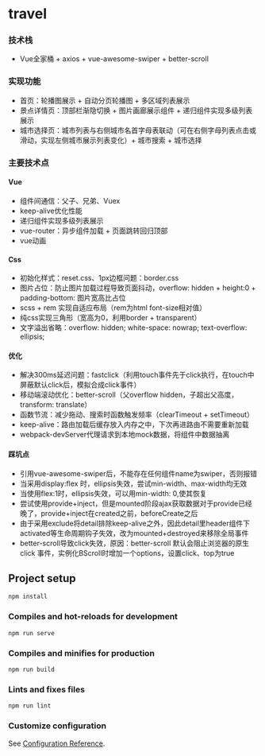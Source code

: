 # travel

### 技术栈
- Vue全家桶 + axios + vue-awesome-swiper + better-scroll  

### 实现功能
- 首页：轮播图展示 + 自动分页轮播图 + 多区域列表展示
- 景点详情页：顶部栏渐隐切换 + 图片画廊展示组件 + 递归组件实现多级列表展示
- 城市选择页：城市列表与右侧城市名首字母表联动（可在右侧字母列表点击或滑动，实现左侧城市展示列表变化）+ 城市搜索 + 城市选择


### 主要技术点
#### Vue
- 组件间通信：父子、兄弟、Vuex
- keep-alive优化性能
- 递归组件实现多级列表展示
- vue-router：异步组件加载 + 页面跳转回归顶部
- vue动画

#### Css
- 初始化样式：reset.css、1px边框问题：border.css
- 图片占位：防止图片加载过程导致页面抖动，overflow: hidden + height:0 + padding-bottom: 图片宽高比占位
- scss + rem 实现自适应布局（rem为html font-size相对值）
- 纯css实现三角形（宽高为0，利用border + transparent）
- 文字溢出省略：overflow: hidden; white-space: nowrap; text-overflow: ellipsis;

#### 优化
- 解决300ms延迟问题：fastclick（利用touch事件先于click执行，在touch中屏蔽默认click后，模拟合成click事件）
- 移动端滚动优化：better-scroll（父overflow hidden，子超出父高度，transform: translate）
- 函数节流：减少拖动、搜索时函数触发频率（clearTimeout + setTimeout）
- keep-alive：路由加载后缓存放入内存之中，下次再进路由不需要重新加载
- webpack-devServer代理请求到本地mock数据，将组件中数据抽离

#### 踩坑点
- 引用vue-awesome-swiper后，不能存在任何组件name为swiper，否则报错
- 当采用display:flex 时，ellipsis失效，尝试min-width、max-width均无效
- 当使用flex:1时，ellipsis失效，可以用min-width: 0,使其恢复
- 尝试使用provide+inject，但是mounted阶段ajax获取数据对于provide已经晚了，provide+inject在created之前，beforeCreate之后
- 由于采用exclude将detail排除keep-alive之外，因此detail里header组件下activated等生命周期钩子失效，改为mounted+destroyed来移除全局事件
- better-scroll导致click失效，原因：better-scroll 默认会阻止浏览器的原生 click 事件，实例化BScroll时增加一个options，设置click、top为true


## Project setup
```
npm install
```

### Compiles and hot-reloads for development
```
npm run serve
```

### Compiles and minifies for production
```
npm run build
```

### Lints and fixes files
```
npm run lint
```

### Customize configuration
See [Configuration Reference](https://cli.vuejs.org/config/).
